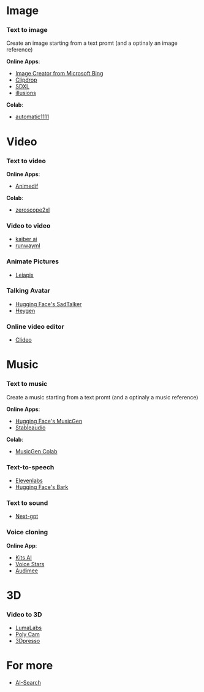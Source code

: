 # Image
### Text to image 
Create an image starting from a text promt (and a optinaly an image reference)

**Online Apps**:
- [Image Creator from Microsoft Bing](https://www.bing.com/create?toWww=1&redig=FF1473E6030D4258888A4771BE7B4F12)
- [Clipdrop](https://clipdrop.co/)
- [SDXL](https://replicate.com/stability-ai/sdxl)
- [illusions](https://replicate.com/andreasjansson/illusion)

**Colab**:
- [automatic1111](#)

# Video

### Text to video 
**Online Apps**:
- [Animedif](https://replicate.com/lucataco/animate-diff)

**Colab**:
- [zeroscope2xl](https://colab.research.google.com/drive/1tpcGri9uHT0-xxD9U2N_lDcZQwTODJt4?usp=sharing)
### Video to video 
- [kaiber ai](https://kaiber.ai/)
- [runwayml](https://runwayml.com/)

### Animate Pictures
- [Leiapix](https://convert.leiapix.com/)

### Talking Avatar

- [Hugging Face's SadTalker](https://huggingface.co/spaces/vinthony/SadTalker)
- [Heygen](https://www.heygen.com/)

### Online video editor 
- [Clideo](https://clideo.com/)
# Music
### Text to music
Create a music starting from a text promt (and a optinaly a music reference)

**Online Apps**:
- [Hugging Face's MusicGen](https://huggingface.co/spaces/facebook/MusicGen)
- [Stableaudio](https://www.stableaudio.com/)

**Colab**:
- [MusicGen Colab](https://colab.research.google.com/github/camenduru/MusicGen-colab/blob/main/MusicGen_colab.ipynb)

### Text-to-speech

- [Elevenlabs](https://elevenlabs.io/)
- [Hugging Face's Bark](https://huggingface.co/spaces/suno/bark)

### Text to sound 

- [Next-gpt ](https://df5417e5f202e4d4e9.gradio.live/)

### Voice cloning
**Online App**:
- [Kits AI](https://app.kits.ai/)
- [Voice Stars](https://www.voicestars.co/)
- [Audimee](https://audimee.com/)



# 3D
### Video to 3D
- [LumaLabs](https://lumalabs.ai/dashboard/captures)
- [Poly Cam](https://poly.cam/)
- [3Dpresso](https://3dpresso.ai/)

# For more 
- [AI-Search](https://ai-search.io)

